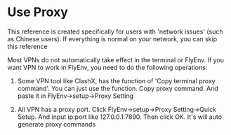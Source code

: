 # Use Proxy

This reference is created specifically for users with 'network issues' (such as Chinese users). If everything is normal on your network, you can skip this reference

Most VPNs do not automatically take effect in the terminal or FlyEnv. If you want VPN to work in FlyEnv, you need to do the following operations:

1. Some VPN tool like ClashX, has the function of 'Copy terminal proxy command'. You can just use the function. Copy proxy command. And paste it in FlyEnv->setup->Proxy Setting

2. All VPN has a proxy port. Click FlyEnv->setup->Proxy Setting->Quick Setup. And input ip:port like 127.0.0.1:7890. Then click OK. It's will auto generate proxy commands
